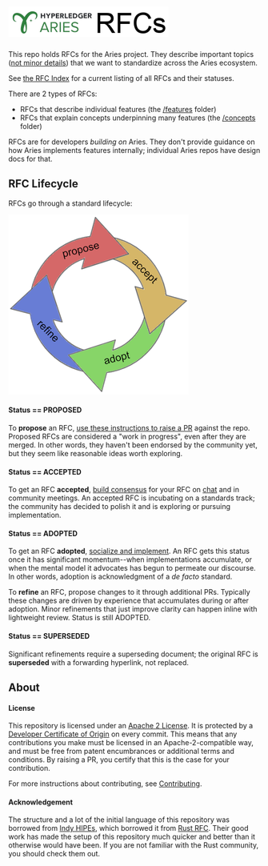 # ![Aries RFCs](collateral/aries-rfcs-logo.png)

This repo holds RFCs for the Aries project. They describe important
topics ([not minor details](contributing.md#do-you-need-an-RFC)) that we want to
standardize across the Aries ecosystem.

See [the RFC Index](index.md) for a current listing of all RFCs and their statuses.

There are 2 types of RFCs:

* RFCs that describe individual features (the [/features](./features) folder)
* RFCs that explain concepts underpinning many features (the [/concepts](./concepts) folder)

RFCs are for developers *building on* Aries. They don't provide guidance on how Aries
implements features internally; individual Aries repos have design docs for that.

## RFC Lifecycle

RFCs go through a standard lifecycle:

![lifecycle](lifecycle.png)

#### Status == PROPOSED
To __propose__ an RFC, [use these instructions to raise a PR](
contributing.md#how-to-propose-an-RFC) against the repo. Proposed
RFCs are considered a "work in progress", even after they are merged. In other words, they
haven't been endorsed by the community yet, but they seem like reasonable ideas worth
exploring.

#### Status == ACCEPTED
To get an RFC __accepted__, [build consensus](contributing.md#how-to-get-an-RFC-accepted)
for your RFC on [chat](https://chat.hyperledger.org/channel/aries) and in community
meetings. An accepted RFC is incubating on a standards track; the community has decided
to polish it and is exploring or pursuing implementation.

#### Status == ADOPTED
To get an RFC __adopted__, [socialize and implement](contributing.md#how-to-get-an-rfc-adopted).
An RFC gets this status once it has significant momentum--when implementations accumulate,
or when the mental model it advocates has begun to permeate our discourse. In other words,
adoption is acknowledgment of a _de facto_ standard.

To __refine__ an RFC, propose changes to it through additional PRs. Typically
these changes are driven by experience that accumulates during or after adoption.
Minor refinements that just improve clarity can happen inline with lightweight
review. Status is still ADOPTED.

#### Status == SUPERSEDED
Significant refinements require a superseding document; the original RFC is
__superseded__ with a forwarding hyperlink, not replaced.

## About

#### License

This repository is licensed under an [Apache 2 License](LICENSE). It is protected
by a [Developer Certificate of Origin](https://developercertificate.org/) on every commit.
This means that any contributions you make must be licensed in an Apache-2-compatible
way, and must be free from patent encumbrances or additional terms and conditions. By
raising a PR, you certify that this is the case for your contribution.

For more instructions about contributing, see [Contributing](contributing.md).

#### Acknowledgement

The structure and a lot of the initial language of this repository was borrowed from [Indy HIPEs](<https://github.com/hyperledger/indy-hipe>), which borrowed it from [Rust RFC](https://github.com/rust-lang/rfcs).
Their good work has made the setup of this repository much quicker and better than it otherwise would have been.
If you are not familiar with the Rust community, you should check them out.
